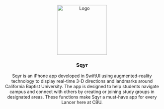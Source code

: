 <p align="center">
 <a href="https://github.com/sqyr/sqyr-app">
  <img src="https://media.githubusercontent.com/media/sqyr/sqyr-app/main/sqyr/sqyr/Assets.xcassets/logo.imageset/logo.png" alt="Logo" width="160" height="160">
 </a>
 
 <h3 align="center">Sqyr</h3>
 <p align="center">Sqyr is an iPhone app developed in SwiftUI using augmented-reality technology to display real-time 3-D directions and landmarks around California Baptist University. The app is designed to help students navigate campus and connect with others by creating or joining study groups in designated areas. These functions make Sqyr a must-have app for every Lancer here at CBU.</p>
</p>

